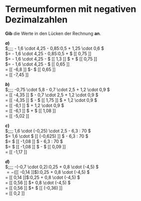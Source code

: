 <!--
version:  0.0.1
language: de


@style
main > *:not(:last-child) {
  margin-bottom: 3rem;
}

input {
    text-align: center;
}

.flex-container {
    display: flex;
    flex-wrap: wrap;
    align-items: stretch;
    gap: 20px;
}

.flex-child {
    flex: 1;
    min-width: 350px;
    margin-right: 20px;
}

@media (max-width: 400px) {
    .flex-child {
        flex: 100%;
        margin-right: 0;
    }
}
@end

formula: \carry   \textcolor{red}{\scriptsize #1}
formula: \digit   \rlap{\carry{#1}}\phantom{#2}#2
formula: \permil  \text{‰}

import: https://raw.githubusercontent.com/LiaTemplates/Tikz-Jax/main/README.md

script: https://cdn.jsdelivr.net/gh/LiaTemplates/Tikz-Jax@main/dist/index.js


tags: Terme, Dezimalzahlen, Negative Zahlen, Vorrangsregeln, mittel, normal, Angeben

comment: Verrechne Schrittweise den Term. Lerne wie Termumformungen mit Dezimalzahlen niedergeschrieben werden. Achte auf die Vorzeichen.

author: Martin Lommatzsch

-->




# Termeumformen mit negativen Dezimalzahlen

**Gib** die Werte in den Lücken der Rechnung **an**.

<section class="flex-container">

<div class="flex-child">

__$a)\;\;$__ \
$\;\;\;\; - 1,6 \cdot 4,25 - 0,85:0,5 + 1,25 \cdot 0,6 $ \
$= - 1,6 \cdot 4,25 - 0,85:0,5 + $ [[ 0,75   ]]  \
$= - 1,6 \cdot 4,25 - $ [[ 1,3   ]] $ + $ [[ 0,75   ]]  \
$= - 1,6 \cdot 4,25 - $ [[ 0,65  ]]  \
$=$ [[ -6,8  ]] $- $ [[ 0,65 ]]  \
$=$ [[ -7,45 ]] 

</div> 
<div class="flex-child">

__$b)\;\;$__ \
$\;\;\;\; -0,75 \cdot 5,8 - 0,7 \cdot 2,5 + 1,2 \cdot 0,9 $ \
$=$ [[ -4,35 ]] $ - 0,7 \cdot 2,5 + 1,2 \cdot 0,9 $ \
$=$ [[ -4,35 ]] $ - $ [[  1,75 ]] $ + 1,2 \cdot 0,9 $ \
$=$ [[ -6,1  ]]  $ + 1,2 \cdot 0,9 $ \
$=$ [[ -6,1  ]]  $ + $ [[  1,08 ]] \
$=$ [[ -5,02 ]] 

</div> 
<div class="flex-child">

__$c)\;\;$__ \
$\;\;\;\; 1,6 \cdot (-0,25) \cdot 2,5 - 6,3 : 70 $ \
$= 1,6 \cdot $ [[ (-0,625) ]] $ - 6,3 : 70 $ \
$= $ [[  -1,08   ]] $ - 6,3 : 70 $ \
$= $ [[  -1,08   ]] $ - $ [[   0,09   ]] \
$=$ [[  -1,17   ]] 

</div> 
<div class="flex-child">

__$d)\;\;$__ \
$\;\;\;\; -(-0,7 \cdot 0,2):0,25 + 0,8 \cdot (-4,5)  $ \
$= -($[[ -0,14   ]]$):0,25 + 0,8 \cdot (-4,5)  $ \
$=$ [[  0,14   ]]$:0,25 + 0,8 \cdot (-4,5)  $ \
$=$ [[  0,56   ]] $+ 0,8 \cdot (-4,5)  $ \
$=$ [[  0,56   ]] $+ $ [[ (-0,36) ]] \
$=$ [[ 0,2     ]] 

</div> 
</section>






